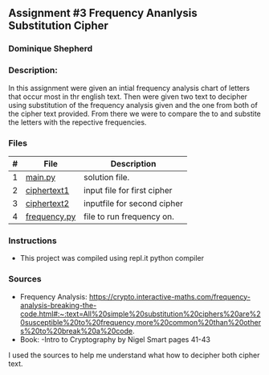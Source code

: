 ## Assignment #3 Frequency Ananlysis Substitution Cipher
### Dominique Shepherd
### Description:

In this assignment were given an intial frequency analysis chart of letters that occur most in thr english text. Then were given two text to decipher using 
substitution of the frequency analysis given and the one from both of the cipher text provided. From there we were to compare the to and substite the letters with the repective frequencies.

### Files

|   #   | File                       | Description                                                |
| :---: | -------------------------- | ---------------------------------------------------------- |
|   1   | [main.py](./main.py)       | solution file.                                             |
|   2   | [ciphertext1](./ciphertext1)| input file for first cipher |
|   3   | [ciphertext2](./ciphertext2) | inputfile for second cipher|
|   4   | [frequency.py](./frequency.py)| file to run frequency on. |



### Instructions

- This project was compiled using repl.it python compiler

### Sources

- Frequency Analysis:
https://crypto.interactive-maths.com/frequency-analysis-breaking-the-code.html#:~:text=All%20simple%20substitution%20ciphers%20are%20susceptible%20to%20frequency,more%20common%20than%20others%20to%20break%20a%20code.
- Book: 
  -Intro to Cryptography by Nigel Smart pages 41-43

I used the sources to help me understand what how to decipher both cipher text. 
